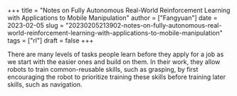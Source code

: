 +++
title = "Notes on Fully Autonomous Real-World Reinforcement Learning with Applications to Mobile Manipulation"
author = ["Fangyuan"]
date = 2023-02-05
slug = "20230205213902-notes-on-fully-autonomous-real-world-reinforcement-learning-with-applications-to-mobile-manipulation"
tags = ["rl"]
draft = false
+++

There are many levels of tasks people learn before they apply for a job as we start with the easier ones and build on them. In their work, they allow robots to train common-reusable skills, such as grasping, by first encouraging the robot to prioritize training these skills before training later skills, such as navigation.
